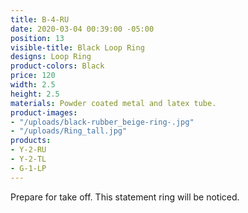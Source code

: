 ```yaml
---
title: B-4-RU
date: 2020-03-04 00:39:00 -05:00
position: 13
visible-title: Black Loop Ring
designs: Loop Ring
product-colors: Black
price: 120
width: 2.5
height: 2.5
materials: Powder coated metal and latex tube.
product-images:
- "/uploads/black-rubber_beige-ring-.jpg"
- "/uploads/Ring_tall.jpg"
products:
- Y-2-RU
- Y-2-TL
- G-1-LP
---
```


Prepare for take off. This statement ring will be noticed.